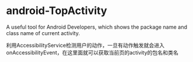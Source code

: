 # android-TopActivity
A useful tool for Android Developers, which shows the package name and class name of current activity.


利用AccessibilityService检测用户的动作，一旦有动作触发就会进入onAccessibilityEvent，在这里面就可以获取当前页的activity的包名和类名

